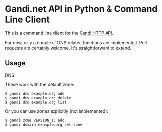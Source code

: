 Gandi.net API in Python & Command Line Client
=============================================

This is a command line client for the [Gandi HTTP API](http://doc.rpc.gandi.net/).

For now, only a couple of DNS related functions are implemented. Pull requests
are certainly welcome. It's straightforward to extend.

Usage
-----

DNS.

These work with the default zone:

    $ gandi dns example.org add
    $ gandi dns example.org delete
    $ gandi dns example.org list

Or you can use zones explicitly (not implemented):

    $ gandi zone VERSION_ID add
    $ gandi domain example.org set-zone
